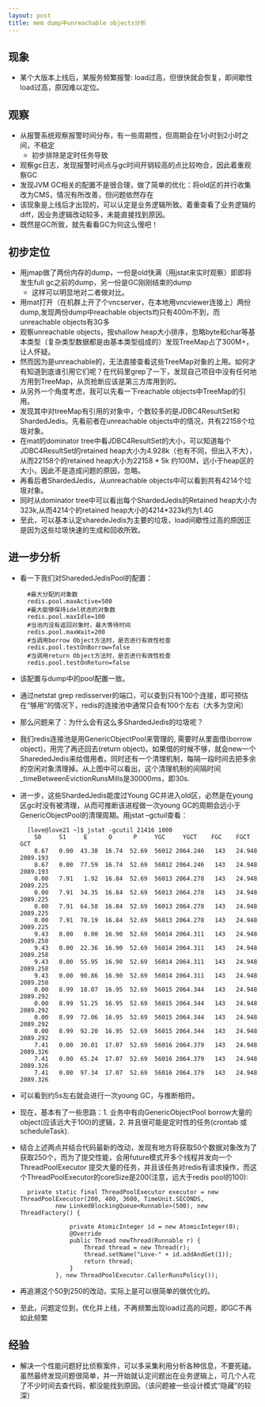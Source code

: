 ```yaml
---
layout: post
title: mem dump中unreachable objects分析
---
```


## 现象

* 某个大版本上线后，某服务频繁报警: load过高，但很快就会恢复，即间歇性load过高，原因难以定位。

## 观察

* 从报警系统观察报警时间分布，有一些周期性，但周期会在1小时到2小时之间，不稳定
  * 初步排除是定时任务导致
* 观察gc日志，发现报警时间点与gc时间开销较高的点比较吻合，因此着重观察GC
* 发现JVM GC相关的配置不是很合理，做了简单的优化：将old区的并行收集改为CMS，情况有所改善，但问题依然存在
* 该现象是上线后才出现的，可以认定是业务逻辑所致。着重查看了业务逻辑的diff，因业务逻辑改动较多，未能直接找到原因。
* 既然是GC所致，就先看看GC为何这么慢吧！

## 初步定位
* 用jmap做了两份内存的dump，一份是old快满（用jstat来实时观察）即即将发生full gc之前的dump，另一份是GC刚刚结束的dump
  * 这样可以明显地对二者做对比。
* 用mat打开（在机群上开了个vncserver，在本地用vncviewer连接上）两份dump,发现两份dump中reachable objects均只有400m不到，而unreachable objects有3G多
* 观察unreachable objects，按shallow heap大小排序，忽略byte和char等基本类型（复杂类型数据都是由基本类型组成的）发现TreeMap占了300M+，让人怀疑。
* 然而因为是unreachable的，无法直接查看这些TreeMap对象的上用。如何才有知道到底谁引用它们呢？在代码里grep了一下，发现自己项目中没有任何地方用到TreeMap，从页抢断应该是第三方库用到的。
* 从另外一个角度考虑，我可以先看一下reachable objects中TreeMap的引用。
* 发现其中对treeMap有引用的对象中，个数较多的是JDBC4ResultSet和ShardedJedis。先看前者在unreachable objects中的情况，共有22158个垃圾对象。
* 在mat的dominator tree中看JDBC4ResultSet的大小，可以知道每个JDBC4ResultSet的retained heap大小为4.928k（也有不同，但出入不大），从而22158个的retained heap大小为22158 * 5k 约100M，远小于heap区的大小，因此不是造成问题的原因，忽略。
* 再看后者ShardedJedis，从unreachable objects中可以看到共有4214个垃圾对象。
* 同时从dominator tree中可以看出每个ShardedJedis的Retained heap大小为323k,从而4214个的retained heap大小的4214*323k约为1.4G
* 至此，可以基本认定sharedeJedis为主要的垃圾，load间歇性过高的原因正是因为这些垃圾快速的生成和回收所致。

## 进一步分析
* 看一下我们对SharededJedisPool的配置：

		#最大分配的对象数
		redis.pool.maxActive=500
		#最大能够保持idel状态的对象数
		redis.pool.maxIdle=100
		#当池内没有返回对象时，最大等待时间
		redis.pool.maxWait=200
		#当调用borrow Object方法时，是否进行有效性检查
		redis.pool.testOnBorrow=false
		#当调用return Object方法时，是否进行有效性检查
		redis.pool.testOnReturn=false
		
* 该配置与dump中的pool配置一致。
* 通过netstat grep redisserver的端口，可以查到只有100个连接，即可预估在“够用”的情况下，redis的连接池中通常只会有100个左右（大多为空闲）
* 那么问题来了：为什么会有这么多ShardedJedis的垃圾呢？
* 我们redis连接池是用GenericObjectPool来管理的, 需要时从里面借(borrow object)，用完了再还回去(return object)。如果借的时候不够，就会new一个SharededJedis来给借用者。同时还有一个清理机制，每隔一段时间去把多余的空闲对象清理掉。从上图中可以看出，这个清理机制的间隔时间_timeBetweenEvictionRunsMills是30000ms，即30s.
* 进一步，这些ShardedJedis能度过Young GC并进入old区，必然是在young区gc时没有被清理，从而可推断该进程做一次young GC的周期会远小于GenericObjectPool的清理周期。用jstat –gctuil查看：

		[love@love21 ~]$ jstat -gcutil 21416 1000
		  S0     S1     E      O      P     YGC     YGCT    FGC    FGCT     GCT
		  8.67   0.00  43.38  16.74  52.69  56012 2064.246   143   24.948 2089.193
		  8.67   0.00  77.59  16.74  52.69  56012 2064.246   143   24.948 2089.193
		  0.00   7.91   1.92  16.84  52.69  56013 2064.278   143   24.948 2089.225
		  0.00   7.91  34.35  16.84  52.69  56013 2064.278   143   24.948 2089.225
		  0.00   7.91  64.58  16.84  52.69  56013 2064.278   143   24.948 2089.225
		  0.00   7.91  78.19  16.84  52.69  56013 2064.278   143   24.948 2089.225
		  9.43   0.00   0.00  16.90  52.69  56014 2064.311   143   24.948 2089.258
		  9.43   0.00  22.36  16.90  52.69  56014 2064.311   143   24.948 2089.258
		  9.43   0.00  55.95  16.90  52.69  56014 2064.311   143   24.948 2089.258
		  9.43   0.00  90.86  16.90  52.69  56014 2064.311   143   24.948 2089.258
		  0.00   8.99  18.07  16.95  52.69  56015 2064.344   143   24.948 2089.292
		  0.00   8.99  51.25  16.95  52.69  56015 2064.344   143   24.948 2089.292
		  0.00   8.99  72.06  16.95  52.69  56015 2064.344   143   24.948 2089.292
		  0.00   8.99  92.20  16.95  52.69  56015 2064.344   143   24.948 2089.292
		  7.41   0.00  30.01  17.07  52.69  56016 2064.379   143   24.948 2089.326
		  7.41   0.00  65.24  17.07  52.69  56016 2064.379   143   24.948 2089.326
		  7.41   0.00  97.34  17.07  52.69  56016 2064.379   143   24.948 2089.326

* 可以看到约5s左右就会进行一次young GC，与推断相符。
* 现在，基本有了一些思路：1. 业务中有向GenericObjectPool borrow大量的object(应该远大于100)的逻辑，2. 并且很可能是定时性的任务(crontab 或 scheduleTask). 
* 结合上述两点并结合代码最新的改动，发现有地方将获取50个数据对象改为了获取250个，而为了提交性能，会用future模式开多个线程并发向一个ThreadPoolExecutor 提交大量的任务，并且该任务对redis有请求操作，而这个ThreadPoolExecutor的coreSize是200(注意，远大于redis pool的100):

		private static final ThreadPoolExecutor executor = new ThreadPoolExecutor(200, 400, 3600, TimeUnit.SECONDS, 
		        new LinkedBlockingQueue<Runnable>(500), new ThreadFactory() {
		    
		            private AtomicInteger id = new AtomicInteger(0);
		            @Override
		            public Thread newThread(Runnable r) {
		                Thread thread = new Thread(r);
		                thread.setName("Love-" + id.addAndGet(1));
		                return thread;
		            }
		        }, new ThreadPoolExecutor.CallerRunsPolicy());


* 再追溯这个50到250的改动，实际上是可以很简单的做优化的。
* 至此，问题定位到，优化并上线，不再频繁出现load过高的问题，即GC不再如此频繁

## 经验
* 解决一个性能问题好比侦察案件，可以多采集利用分析各种信息，不要死磕。虽然最终发现问题很简单，并一开始就认定问题出在业务逻辑上，可几个人花了不少时间去查代码，都没能找到原因。（该问题被一些设计模式“隐藏”的较深）
